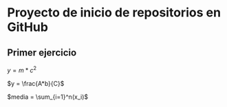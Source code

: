 # Proyecto de inicio de repositorios en GitHub

## Primer ejercicio 

$y = m * c^2$

$y = \frac{A*b}{C}$

$media = \sum_{i=1}^n(x_i)$
